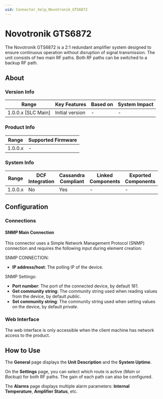```yaml
---
uid: Connector_help_Novotronik_GTS6872
---
```


# Novotronik GTS6872

The Novotronik GTS6872 is a 2:1 redundant amplifier system designed to ensure continuous operation without disruption of signal transmission. The unit consists of two main RF paths. Both RF paths can be switched to a backup RF path.

## About

### Version Info

| Range                | Key Features     | Based on     | System Impact     |
|----------------------|------------------|--------------|-------------------|
| 1.0.0.x [SLC Main]   | Initial version  | -            | -                 |

### Product Info

| Range     | Supported Firmware     |
|-----------|------------------------|
| 1.0.0.x   | -                      |

### System Info

| Range     | DCF Integration     | Cassandra Compliant     | Linked Components     | Exported Components     |
|-----------|---------------------|-------------------------|-----------------------|-------------------------|
| 1.0.0.x   | No                  | Yes                     | -                     | -                       |

## Configuration

### Connections

#### SNMP Main Connection

This connector uses a Simple Network Management Protocol (SNMP) connection and requires the following input during element creation:

SNMP CONNECTION:

- **IP address/host**: The polling IP of the device.

SNMP Settings:

- **Port number**: The port of the connected device, by default *161*.
- **Get community string**: The community string used when reading values from the device, by default *public*.
- **Set community string**: The community string used when setting values on the device, by default *private*.

### Web Interface

The web interface is only accessible when the client machine has network access to the product.

## How to Use

The **General** page displays the **Unit Description** and the **System Uptime**.

On the **Settings** page, you can select which route is active (*Main* or *Backup*) for both RF paths. The gain of each path can also be configured.

The **Alarms** page displays multiple alarm parameters: **Internal Temperature**, **Amplifier Status**, etc.
